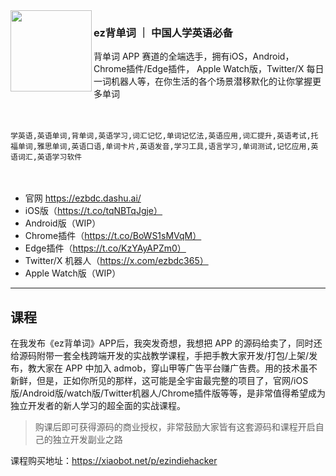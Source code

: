 <img align="left" width="130" height="130" src="https://ezbdc.dashu.ai/assets/icon100.png">

### ez背单词 ｜ 中国人学英语必备

背单词 APP 赛道的全端选手，拥有iOS，Android，Chrome插件/Edge插件， Apple Watch版，Twitter/X 每日一词机器人等，在你生活的各个场景潜移默化的让你掌握更多单词

　

```
学英语,英语单词,背单词,英语学习,词汇记忆,单词记忆法,英语应用,词汇提升,英语考试,托福单词,雅思单词,英语口语,单词卡片,英语发音,学习工具,语言学习,单词测试,记忆应用,英语词汇,英语学习软件
```

　
- 官网 https://ezbdc.dashu.ai/
- iOS版（https://t.co/tqNBTqJgje）
- Android版（WIP）
- Chrome插件（https://t.co/BoWS1sMVqM）
- Edge插件（https://t.co/KzYAyAPZm0）
- Twitter/X 机器人（https://x.com/ezbdc365）
- Apple Watch版（WIP）

---

## 课程

在我发布《ez背单词》APP后，我突发奇想，我想把 APP 的源码给卖了，同时还给源码附带一套全栈跨端开发的实战教学课程，手把手教大家开发/打包/上架/发布，教大家在 APP 中加入 admob，穿山甲等广告平台赚广告费。用的技术虽不新鲜，但是，正如你所见的那样，这可能是全宇宙最完整的项目了，官网/iOS版/Android版/watch版/Twitter机器人/Chrome插件版等等，是非常值得希望成为独立开发者的新人学习的超全面的实战课程。

> 购课后即可获得源码的商业授权，非常鼓励大家皆有这套源码和课程开启自己的独立开发副业之路

课程购买地址：https://xiaobot.net/p/ezindiehacker



